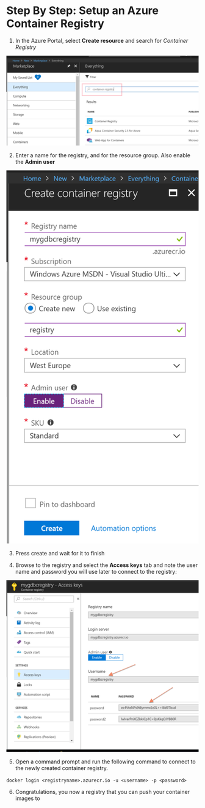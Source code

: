 # Step By Step: Setup an Azure Container Registry #

1. In the Azure Portal, select **Create resource** and search for *Container Registry* 

 ![image.png](.attachments/acr1.png)

2. Enter a name for the registry, and for the resource group. Also enable the **Admin user**

 ![image.png](.attachments/acr2.png)

3. Press create and wait for it to finish

4. Browse to the registry and select the **Access keys** tab and note the user name and password you will use later to connect to the registry:

 ![image.png](.attachments/acr3.png)

5. Open a command prompt and run the following command to connect to the newly created container registry. 

` docker login <registryname>.azurecr.io -u <username> -p <password> `

6. Congratulations, you now a registry that you can push your container images to